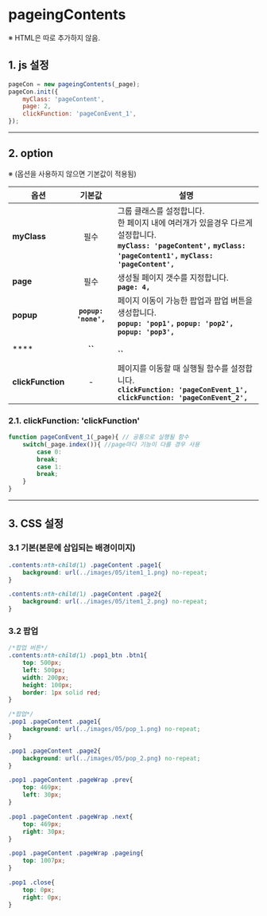 # pageingContents

※ HTML은 따로 추가하지 않음.


## 1. js 설정
```javascript
pageCon = new pageingContents(_page);
pageCon.init({
    myClass: 'pageContent',
    page: 2,
    clickFunction: 'pageConEvent_1',
});
```

***

## 2. option
※ (옵션을 사용하지 않으면 기본값이 적용됨)

|옵션|기본값|설명|
|---|:---:|---|
|**myClass**|필수|그룹 클래스를 설정합니다.<br>한 페이지 내에 여러개가 있을경우 다르게 설정합니다.<br>**`myClass: 'pageContent',`** **`myClass: 'pageContent1',`** **`myClass: 'pageContent',`**|
|**page**|필수|생성될 페이지 갯수를 지정합니다.<br>**`page: 4,`**|
|**popup**|**`popup: 'none',`**|페이지 이동이 가능한 팝업과 팝업 버튼을 생성합니다.<br>**`popup: 'pop1',`** **`popup: 'pop2',`** **`popup: 'pop3',`**|
|****|**``**|<br>**``**|
|**clickFunction**|-|페이지를 이동할 때 실행될 함수를 설정합니다.<br>**`clickFunction: 'pageConEvent_1',`** **`clickFunction: 'pageConEvent_2',`**|

### 2.1. clickFunction: 'clickFunction'
```javascript
function pageConEvent_1(_page){ // 공통으로 실행될 함수
    switch(_page.index()){ //page마다 기능이 다를 경우 사용
        case 0:
        break;
        case 1:
        break;
    }
}
```

***

## 3. CSS 설정

### 3.1 기본(본문에 삽입되는 배경이미지)
```css
.contents:nth-child(1) .pageContent .page1{
    background: url(../images/05/item1_1.png) no-repeat;
}

.contents:nth-child(1) .pageContent .page2{
    background: url(../images/05/item1_2.png) no-repeat;
}
```

### 3.2 팝업
```css
/*팝업 버튼*/
.contents:nth-child(1) .pop1_btn .btn1{
    top: 500px;
    left: 500px;
    width: 200px;
    height: 100px;
    border: 1px solid red;
}

/*팝업*/
.pop1 .pageContent .page1{
    background: url(../images/05/pop_1.png) no-repeat;
}

.pop1 .pageContent .page2{
    background: url(../images/05/pop_2.png) no-repeat;
}

.pop1 .pageContent .pageWrap .prev{
    top: 469px;
    left: 30px;
}

.pop1 .pageContent .pageWrap .next{
    top: 469px;
    right: 30px;
}

.pop1 .pageContent .pageWrap .pageing{
    top: 1007px;
}

.pop1 .close{
    top: 0px;
    right: 0px;
}
```






